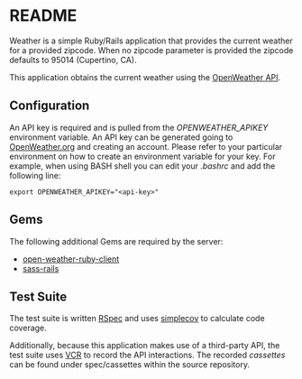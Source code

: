 # README

Weather is a simple Ruby/Rails application that provides the current weather
for a provided zipcode.  When no zipcode parameter is provided the zipcode
defaults to 95014 (Cupertino, CA).

This application obtains the current weather using the 
[OpenWeather API](https://openweathermap.org).  

## Configuration

An API key is required and is pulled from the _OPENWEATHER_APIKEY_ environment variable.  An
API key can be generated going to [OpenWeather.org](https://openweathermap.org) and
creating an account.  Please refer to your particular environment on
how to create an environment variable for your key.  For example, when
using BASH shell you can edit your _.bashrc_ and add the following line:

```
export OPENWEATHER_APIKEY="<api-key>"
```

## Gems

The following additional Gems are required by the server:

* [open-weather-ruby-client](https://github.com/dblock/open-weather-ruby-client/tree/master?tab=readme-ov-file)
* [sass-rails](https://github.com/rails/sass-rails)

## Test Suite

The test suite is written [RSpec](https://github.com/rspec/rspec-rails) and 
uses [simplecov](https://github.com/simplecov-ruby/simplecov) to calculate code
coverage.

Additionally, because this application makes use of a third-party API, the test suite 
uses [VCR](https://github.com/vcr/vcr) to record the API interactions.  The recorded 
_cassettes_ can be found under spec/cassettes within the source repository.